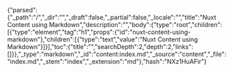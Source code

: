 {"parsed":{"_path":"/","_dir":"","_draft":false,"_partial":false,"_locale":"","title":"Nuxt Content using Markdown","description":"","body":{"type":"root","children":[{"type":"element","tag":"h1","props":{"id":"nuxt-content-using-markdown"},"children":[{"type":"text","value":"Nuxt Content using Markdown"}]}],"toc":{"title":"","searchDepth":2,"depth":2,"links":[]}},"_type":"markdown","_id":"content:index.md","_source":"content","_file":"index.md","_stem":"index","_extension":"md"},"hash":"NXz1HuAFir"}